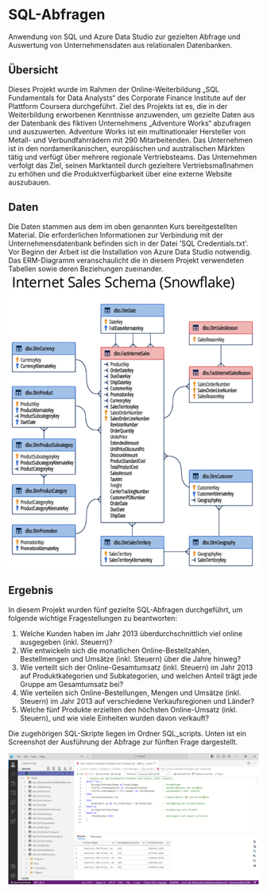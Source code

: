 # SQL-Abfragen
Anwendung von SQL und Azure Data Studio zur gezielten Abfrage und Auswertung von Unternehmensdaten aus relationalen Datenbanken.
## Übersicht
Dieses Projekt wurde im Rahmen der Online-Weiterbildung „SQL Fundamentals for Data Analysts“ des Corporate Finance Institute auf der Plattform Coursera durchgeführt. Ziel des Projekts ist es, die in der Weiterbildung erworbenen Kenntnisse anzuwenden, um gezielte Daten aus der Datenbank des fiktiven Unternehmens „Adventure Works“ abzufragen und auszuwerten. Adventure Works ist ein multinationaler Hersteller von Metall- und Verbundfahrrädern mit 290 Mitarbeitenden. Das Unternehmen ist in den nordamerikanischen, europäischen und australischen Märkten tätig und verfügt über mehrere regionale Vertriebsteams. Das Unternehmen verfolgt das Ziel, seinen Marktanteil durch gezieltere Vertriebsmaßnahmen zu erhöhen und die Produktverfügbarkeit über eine externe Website auszubauen.
 
## Daten 
Die Daten stammen aus dem im oben genannten Kurs bereitgestellten Material. Die erforderlichen Informationen zur Verbindung mit der Unternehmensdatenbank befinden sich in der Datei 'SQL Credentials.txt'. Vor Beginn der Arbeit ist die Installation von Azure Data Studio notwendig. Das ERM-Diagramm veranschaulicht die in diesem Projekt verwendeten Tabellen sowie deren Beziehungen zueinander.
![alt text](image.png)
## Ergebnis
In diesem Projekt wurden fünf gezielte SQL-Abfragen durchgeführt, um folgende wichtige Fragestellungen zu beantworten:
1. Welche Kunden haben im Jahr 2013 überdurchschnittlich viel online ausgegeben (inkl. Steuern)? 
2. Wie entwickeln sich die monatlichen Online-Bestellzahlen, Bestellmengen und Umsätze (inkl. Steuern) über die Jahre hinweg? 
3. Wie verteilt sich der Online-Gesamtumsatz (inkl. Steuern) im Jahr 2013 auf Produktkategorien und Subkategorien, und welchen Anteil trägt jede Gruppe am Gesamtumsatz bei? 
4. Wie verteilen sich Online-Bestellungen, Mengen und Umsätze (inkl. Steuern) im Jahr 2013 auf verschiedene Verkaufsregionen und Länder?  
5. Welche fünf Produkte erzielten den höchsten Online-Umsatz (inkl. Steuern), und wie viele Einheiten wurden davon verkauft?

Die zugehörigen SQL-Skripte liegen im Ordner SQL_scripts. Unten ist ein Screenshot der Ausführung der Abfrage zur fünften Frage dargestellt.

![alt text](image-1.png)


